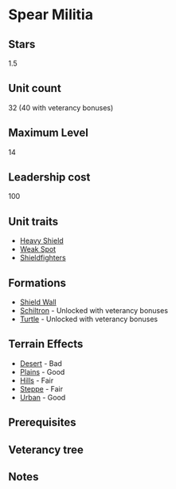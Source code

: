 # Spear Militia

## Stars
1.5

## Unit count
32 (40 with veterancy bonuses)

## Maximum Level
14

## Leadership cost
100

## Unit traits
* [Heavy Shield](../../unit-traits/heavy-shield.md)
* [Weak Spot](../../unit-traits/weak-spot.md)
* [Shieldfighters](../../unit-traits/shieldfighters.md)

## Formations
* [Shield Wall](../../formations/shield-wall.md)
* [Schiltron](../../formations/schiltron.md) - Unlocked with veterancy bonuses
* [Turtle](../../formations/turtle.md) - Unlocked with veterancy bonuses

## Terrain Effects
* [Desert](../../terrain-effects/desert) - Bad
* [Plains](../../terrain-effects/plains) - Good
* [Hills](../../terrain-effects/hills) - Fair
* [Steppe](../../terrain-effects/steppe) - Fair
* [Urban](../../terrain-effects/urban) - Good

## Prerequisites

## Veterancy tree

## Notes
